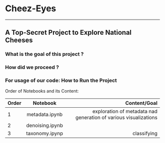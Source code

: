 # Cheez-Eyes
---

## A Top-Secret Project to Explore National Cheeses

### What is the goal of this project ?


### How did we proceed ?


### For usage of our code: How to Run the Project

Order of Notebooks and its Content: 

| Order   |      Notebook      |  Content/Goal |
|----------|:-------------:|------:|
| 1 |  metadata.ipynb | exploration of metadata nad generation of various visualizations |
| 2 |    denoising.ipynb   |    |
| 3 | taxonomy.ipynp |    classifying |